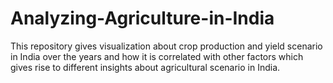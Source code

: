 # Analyzing-Agriculture-in-India
This repository gives visualization about crop production and yield scenario in India over the years and how it is correlated with other factors which gives rise to different insights about agricultural scenario in India. 
